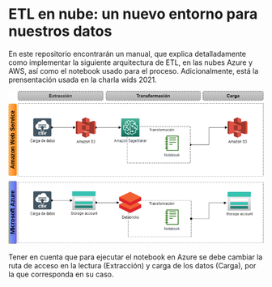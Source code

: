 # ETL en nube: un nuevo entorno para nuestros datos

En este repositorio encontrarán un manual, que explica detalladamente como implementar la siguiente arquitectura de ETL, en las nubes Azure y AWS,
así como el notebook usado para el proceso. Adicionalmente, está la prensentación usada en la charla wids 2021.

![Header](https://github.com/lauralpezb/ETL_en_nube/blob/main/diagrama_nube_etl_wids.drawio.png "Header")


Tener en cuenta que para ejecutar el notebook en  Azure se debe cambiar la ruta de acceso en la lectura (Extracción) y carga de los datos (Carga), por
la que corresponda en su caso. 
